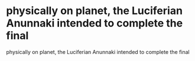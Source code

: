 # physically on planet, the Luciferian Anunnaki intended to complete the final

physically on planet, the Luciferian Anunnaki intended to complete the final